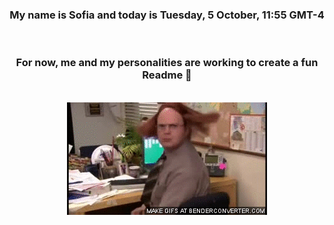 


<div align="center">
<h3 >My name is Sofia and today is Tuesday, 5 October, 11:55 GMT-4</h3><br>
<h3 >For now, me and my personalities are working to create a fun Readme 👋
</h3><br>
<img src='img/dwight.gif' alt='working...'/>
</div>
